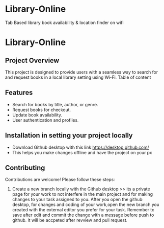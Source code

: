 # Library-Online
Tab Based library book availability &amp; location finder on wifi
# Library-Online
## Project Overview
This project is designed to provide users with a seamless way to search for and request books in a local library setting using Wi-Fi.
Table of content 
## Features
- Search for books by title, author, or genre.
- Request books for checkout.
- Update book availability.
- User authentication and profiles.
## Installation in setting your project locally
* Download Github desktop with this link  https://desktop.github.com/
* This helps you make changes offline and have the project on your pc
## Contributing
Contributions are welcome! Please follow these steps:
1. Create a new branch locally with the Github desktop >> its a private page for your work to not interfere in the main project and for making changes to your task assigned to you.
After you open the github desktop, for changes and coding of your work,open the new branch you created with the external editor you prefer for your task. Remember to save after edit and commit the change with a message before push to github. 
 It will be accpeted after revview and pull request. 

